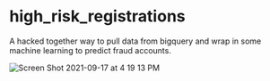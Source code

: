 # high_risk_registrations

A hacked together way to pull data from bigquery and wrap in some machine learning to predict fraud accounts.

![Screen Shot 2021-09-17 at 4 19 13 PM](https://user-images.githubusercontent.com/18491166/136072969-47c53f00-55c3-4c0b-ad9d-c1d295d5dff1.png)
